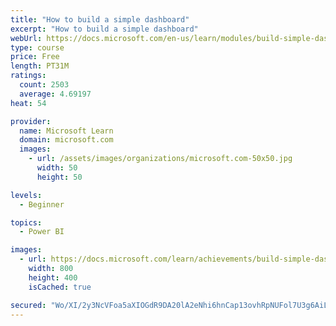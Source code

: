 ```yaml
---
title: "How to build a simple dashboard"
excerpt: "How to build a simple dashboard"
webUrl: https://docs.microsoft.com/en-us/learn/modules/build-simple-dashboard/
type: course
price: Free
length: PT31M
ratings:
  count: 2503
  average: 4.69197
heat: 54

provider:
  name: Microsoft Learn
  domain: microsoft.com
  images:
    - url: /assets/images/organizations/microsoft.com-50x50.jpg
      width: 50
      height: 50

levels:
  - Beginner

topics:
  - Power BI

images:
  - url: https://docs.microsoft.com/learn/achievements/build-simple-dashboard-social.png
    width: 800
    height: 400
    isCached: true

secured: "Wo/XI/2y3NcVFoa5aXIOGdR9DA20lA2eNhi6hnCap13ovhRpNUFol7U3g6AiLE5bwlm0D8Xl7SnPQ9wp7LMpBcyq31zEDbRsPWo4T2JWeM6SBIsEQ78ESYDri/f59D4vPgvPWe5qxbAGhzRd8YJ6PQo5d374sZMCi0c/xP4xOZmPL8mP2ErzfEdAuIuxZdWSNFqEAIf/v02XWN1kRnnnRfNUhdMnHvY0mMHU7r+kFKta9yN/NLb1CPjmN9hla0PNXzqB8tHmdLZjuPTbtoOr9DrDuI5k7Oma402AnAD+4hxxP848YELrUn1hAV89OCMkfbaEBuCVaAP6RNkYOS8zYAx769vxG6Zt3jQxC34Z88QwkbYJjFpPRe9Mh2t3w6ruUpgDlNs5aaFGH3kcNEOayYFG+HZz4smRYMNPrj7cqNE=;jMiqlNyS4GfE6JEESVRSCA=="
---
```


